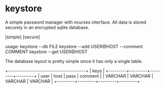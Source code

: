 # keystore
A simple password manager with ncurses interface.
All data is stored securely in an encrypted sqlite database.

[simple]
[secure]

usage: 
keystore --db FILE
keystore --add USER@HOST --comment COMMENT
keystore --get USER@HOST


The database layout is pretty simple since it has only
a single table.

+---------------------------------------+
|                 keys                  |
+---------+---------+---------+---------+
| user    | host    | pass    | comment |
| VARCHAR | VARCHAR | VARCHAR | VARCHAR |
+---------+---------+---------+---------+
